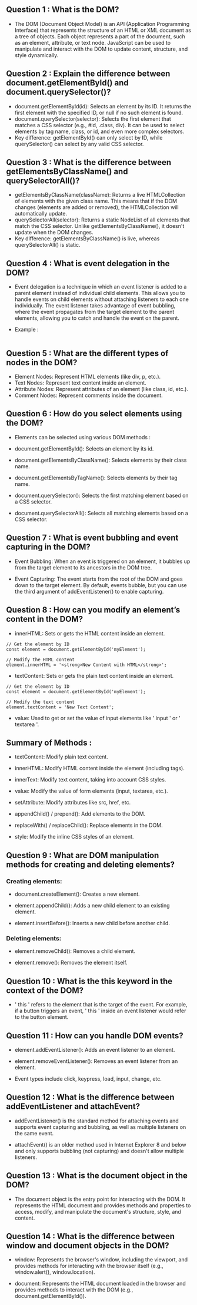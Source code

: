 ## Question 1 :  What is the DOM?
- The DOM (Document Object Model) is an API (Application Programming Interface) that represents the structure of an HTML or XML document as a tree of objects. Each object represents a part of the document, such as an element, attribute, or text node. JavaScript can be used to manipulate and interact with the DOM to update content, structure, and style dynamically.

## Question 2 : Explain the difference between document.getElementById() and document.querySelector()?
- document.getElementById(id): Selects an element by its ID. It returns the first element with the specified ID, or null if no such element is found.
- document.querySelector(selector): Selects the first element that matches a CSS selector (e.g., #id, .class, div). It can be used to select elements by tag name, class, or id, and even more complex selectors.
- Key difference: getElementById() can only select by ID, while querySelector() can select by any valid CSS selector.

## Question 3 : What is the difference between getElementsByClassName() and querySelectorAll()?
- getElementsByClassName(className): Returns a live HTMLCollection of elements with the given class name. This means that if the DOM changes (elements are added or removed), the HTMLCollection will automatically update.
- querySelectorAll(selector): Returns a static NodeList of all elements that match the CSS selector. Unlike getElementsByClassName(), it doesn't update when the DOM changes.
- Key difference: getElementsByClassName() is live, whereas querySelectorAll() is static.

## Question 4 :  What is event delegation in the DOM?
- Event delegation is a technique in which an event listener is added to a parent element instead of individual child elements. This allows you to handle events on child elements without attaching listeners to each one individually. The event listener takes advantage of event bubbling, where the event propagates from the target element to the parent elements, allowing you to catch and handle the event on the parent.

- Example :
```

````

## Question 5 : What are the different types of nodes in the DOM?
- Element Nodes: Represent HTML elements (like div, p, etc.).
- Text Nodes: Represent text content inside an element.
- Attribute Nodes: Represent attributes of an element (like class, id, etc.).
- Comment Nodes: Represent comments inside the document.

## Question 6 : How do you select elements using the DOM?
- Elements can be selected using various DOM methods :
- document.getElementById(): Selects an element by its id.

- document.getElementsByClassName(): Selects elements by their class name.

- document.getElementsByTagName(): Selects elements by their tag name.

- document.querySelector(): Selects the first matching element based on a CSS selector.

- document.querySelectorAll(): Selects all matching elements based on a CSS selector.

## Question 7 : What is event bubbling and event capturing in the DOM?
- Event Bubbling: When an event is triggered on an element, it bubbles up from the target element to its ancestors in the DOM tree.

- Event Capturing: The event starts from the root of the DOM and goes down to the target element. By default, events bubble, but you can use the third argument of addEventListener() to enable capturing.

## Question 8 : How can you modify an element’s content in the DOM?
- innerHTML: Sets or gets the HTML content inside an element.
```
// Get the element by ID
const element = document.getElementById('myElement');

// Modify the HTML content
element.innerHTML = '<strong>New Content with HTML</strong>';
```

- textContent: Sets or gets the plain text content inside an element.
```
// Get the element by ID
const element = document.getElementById('myElement');

// Modify the text content
element.textContent = 'New Text Content';
```
- value: Used to get or set the value of input elements like ' input ' or  ' textarea '.

## Summary of Methods :
- textContent: Modify plain text content.

- innerHTML: Modify HTML content inside the element (including tags).

- innerText: Modify text content, taking into account CSS styles.

- value: Modify the value of form elements (input, textarea, etc.).

- setAttribute: Modify attributes like src, href, etc.

- appendChild() / prepend(): Add elements to the DOM.

- replaceWith() / replaceChild(): Replace elements in the DOM.

- style: Modify the inline CSS styles of an element.

## Question 9 : What are DOM manipulation methods for creating and deleting elements?
### Creating elements:
- document.createElement(): Creates a new element.

- element.appendChild(): Adds a new child element to an existing element.

- element.insertBefore(): Inserts a new child before another child.

### Deleting elements:

- element.removeChild(): Removes a child element.

- element.remove(): Removes the element itself.

## Question 10 : What is the this keyword in the context of the DOM?
- ' this ' refers to the element that is the target of the event. For example, if a button triggers an event, ' this ' inside an event listener would refer to the button element.

## Question 11 : How can you handle DOM events?
- element.addEventListener(): Adds an event listener to an element.

- element.removeEventListener(): Removes an event listener from an element.

- Event types include click, keypress, load, input, change, etc.

## Question 12 :  What is the difference between addEventListener and attachEvent?
- addEventListener() is the standard method for attaching events and supports event capturing and bubbling, as well as multiple listeners on the same event.

- attachEvent() is an older method used in Internet Explorer 8 and below and only supports bubbling (not capturing) and doesn't allow multiple listeners.

## Question 13 : What is the document object in the DOM?
- The document object is the entry point for interacting with the DOM. It represents the HTML document and provides methods and properties to access, modify, and manipulate the document's structure, style, and content.

## Question 14 : What is the difference between window and document objects in the DOM?
- window: Represents the browser's window, including the viewport, and provides methods for interacting with the browser itself (e.g., window.alert(), window.location).

- document: Represents the HTML document loaded in the browser and provides methods to interact with the DOM (e.g., document.getElementById()).